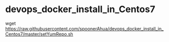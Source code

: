 # devops_docker_install_in_Centos7

wget https://raw.githubusercontent.com/spoonerAhua/devops_docker_install_in_Centos7/master/setYumRepo.sh


